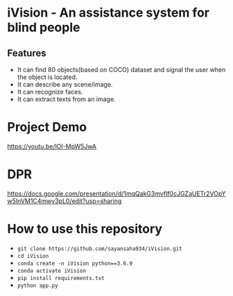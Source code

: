 # iVision - An assistance system for blind people
## Features
- It can find 80 objects(based on COCO) dataset and signal the user when the object is located.
- It can describe any scene/image.
- It can recognize faces.
- It can extract texts from an image.


# Project Demo

https://youtu.be/lOI-MpW5JwA

# DPR
https://docs.google.com/presentation/d/1mqQakG3mvflf0cJGZaUETr2VOpYw5InVM1C4mwv3pL0/edit?usp=sharing

# How to use this repository

- `git clone https://github.com/sayansaha934/iVision.git`
-  `cd iVision`
- `conda create -n iVision python==3.6.9`
- `conda activate iVision`
- `pip install requirements.txt`
- `python app.py`
